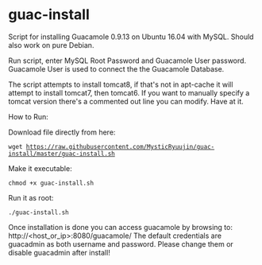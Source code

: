 # guac-install
Script for installing Guacamole 0.9.13 on Ubuntu 16.04 with MySQL. Should also work on pure Debian.

Run script, enter MySQL Root Password and Guacamole User password. Guacamole User is used to connect the the Guacamole Database.

The script attempts to install tomcat8, if that's not in apt-cache it will attempt to install tomcat7, then tomcat6. If you want to manually specify a tomcat version there's a commented out line you can modify. Have at it.

How to Run:

Download file directly from here:

<code>wget https://raw.githubusercontent.com/MysticRyuujin/guac-install/master/guac-install.sh</code>

Make it executable:

<code>chmod +x guac-install.sh</code>

Run it as root:

<code>./guac-install.sh</code>

Once installation is done you can access guacamole by browsing to: http://<host_or_ip>:8080/guacamole/
The default credentials are guacadmin as both username and password. Please change them or disable guacadmin after install!
